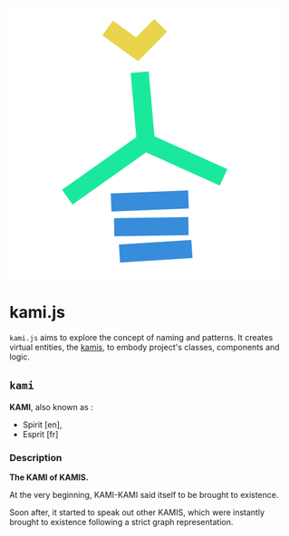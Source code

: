 ![The kami pictogram](/_shrine/kami/kami.picto.svg)

# kami.js
`kami.js` aims to explore the concept of naming and patterns. It creates virtual entities, the [kamis](#kami), to embody project's classes, components and logic.

## `kami`

**KAMI**, also known as :

* Spirit [en],
* Esprit [fr]

### Description

**The KAMI of KAMIS.**

At the very beginning, KAMI-KAMI said itself to be
brought to existence.

Soon after, it started to speak out other KAMIS,
which were instantly brought to existence following
a strict graph representation.
